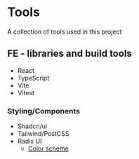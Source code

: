 # Tools
A collection of tools used in this project

## FE - libraries and build tools
- React
- TypeScript
- Vite
- Vitest

### Styling/Components
- Shadcn/ui
- Tailwind/PostCSS
- Radix UI
  - [Color scheme](https://www.radix-ui.com/blog/themes-3)